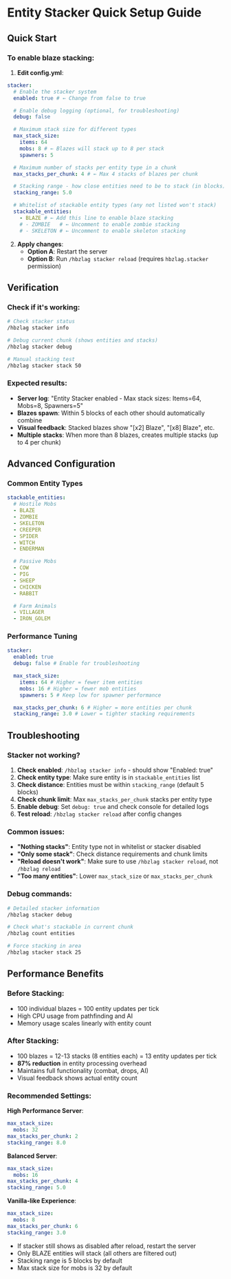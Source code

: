 # Entity Stacker Quick Setup Guide

## Quick Start

### To enable blaze stacking:

1. **Edit config.yml**:

```yaml
stacker:
  # Enable the stacker system
  enabled: true # ← Change from false to true

  # Enable debug logging (optional, for troubleshooting)
  debug: false

  # Maximum stack size for different types
  max_stack_size:
    items: 64
    mobs: 8 # ← Blazes will stack up to 8 per stack
    spawners: 5

  # Maximum number of stacks per entity type in a chunk
  max_stacks_per_chunk: 4 # ← Max 4 stacks of blazes per chunk

  # Stacking range - how close entities need to be to stack (in blocks)
  stacking_range: 5.0

  # Whitelist of stackable entity types (any not listed won't stack)
  stackable_entities:
    - BLAZE # ← Add this line to enable blaze stacking
    # - ZOMBIE   # ← Uncomment to enable zombie stacking
    # - SKELETON # ← Uncomment to enable skeleton stacking
```

2. **Apply changes**:
   - **Option A**: Restart the server
   - **Option B**: Run `/hbzlag stacker reload` (requires `hbzlag.stacker` permission)

## Verification

### Check if it's working:

```bash
# Check stacker status
/hbzlag stacker info

# Debug current chunk (shows entities and stacks)
/hbzlag stacker debug

# Manual stacking test
/hbzlag stacker stack 50
```

### Expected results:

- **Server log**: "Entity Stacker enabled - Max stack sizes: Items=64, Mobs=8, Spawners=5"
- **Blazes spawn**: Within 5 blocks of each other should automatically combine
- **Visual feedback**: Stacked blazes show "[x2] Blaze", "[x8] Blaze", etc.
- **Multiple stacks**: When more than 8 blazes, creates multiple stacks (up to 4 per chunk)

## Advanced Configuration

### Common Entity Types

```yaml
stackable_entities:
  # Hostile Mobs
  - BLAZE
  - ZOMBIE
  - SKELETON
  - CREEPER
  - SPIDER
  - WITCH
  - ENDERMAN

  # Passive Mobs
  - COW
  - PIG
  - SHEEP
  - CHICKEN
  - RABBIT

  # Farm Animals
  - VILLAGER
  - IRON_GOLEM
```

### Performance Tuning

```yaml
stacker:
  enabled: true
  debug: false # Enable for troubleshooting

  max_stack_size:
    items: 64 # Higher = fewer item entities
    mobs: 16 # Higher = fewer mob entities
    spawners: 5 # Keep low for spawner performance

  max_stacks_per_chunk: 6 # Higher = more entities per chunk
  stacking_range: 3.0 # Lower = tighter stacking requirements
```

## Troubleshooting

### Stacker not working?

1. **Check enabled**: `/hbzlag stacker info` - should show "Enabled: true"
2. **Check entity type**: Make sure entity is in `stackable_entities` list
3. **Check distance**: Entities must be within `stacking_range` (default 5 blocks)
4. **Check chunk limit**: Max `max_stacks_per_chunk` stacks per entity type
5. **Enable debug**: Set `debug: true` and check console for detailed logs
6. **Test reload**: `/hbzlag stacker reload` after config changes

### Common issues:

- **"Nothing stacks"**: Entity type not in whitelist or stacker disabled
- **"Only some stack"**: Check distance requirements and chunk limits
- **"Reload doesn't work"**: Make sure to use `/hbzlag stacker reload`, not `/hbzlag reload`
- **"Too many entities"**: Lower `max_stack_size` or `max_stacks_per_chunk`

### Debug commands:

```bash
# Detailed stacker information
/hbzlag stacker debug

# Check what's stackable in current chunk
/hbzlag count entities

# Force stacking in area
/hbzlag stacker stack 25
```

## Performance Benefits

### Before Stacking:

- 100 individual blazes = 100 entity updates per tick
- High CPU usage from pathfinding and AI
- Memory usage scales linearly with entity count

### After Stacking:

- 100 blazes = 12-13 stacks (8 entities each) = 13 entity updates per tick
- **87% reduction** in entity processing overhead
- Maintains full functionality (combat, drops, AI)
- Visual feedback shows actual entity count

### Recommended Settings:

**High Performance Server**:

```yaml
max_stack_size:
  mobs: 32
max_stacks_per_chunk: 2
stacking_range: 8.0
```

**Balanced Server**:

```yaml
max_stack_size:
  mobs: 16
max_stacks_per_chunk: 4
stacking_range: 5.0
```

**Vanilla-like Experience**:

```yaml
max_stack_size:
  mobs: 8
max_stacks_per_chunk: 6
stacking_range: 3.0
```

- If stacker still shows as disabled after reload, restart the server
- Only BLAZE entities will stack (all others are filtered out)
- Stacking range is 5 blocks by default
- Max stack size for mobs is 32 by default
